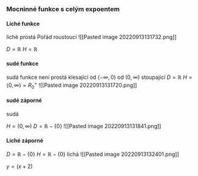 ### Mocninné funkce s celým expoentem 

#### Liché funkce
liché
prostá
Pořád roustoucí
![[Pasted image 20220913131732.png]]

$D = \mathbb R$
$H = \mathbb R$
#### sudé funkce
sudá funkce
není prostá
klesající od $(-\infty,0)$ od $(0, \infty)$ stoupající
$D = \mathbb R$ 
$H = \langle 0, \infty) = R^+_0$
![[Pasted image 20220913131720.png]]

#### sudé záporné
sudá

$H = (0, \infty)$
$D = \mathbb R- \{0\}$ 
![[Pasted image 20220913131841.png]]




#### Liché záporné

$D = \mathbb R- \{0\}$
$H = \mathbb R- \{0\}$ 
lichá
![[Pasted image 20220913132401.png]]




$y = (x+2)$